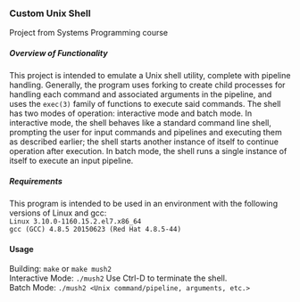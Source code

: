 ### Custom Unix Shell
Project from Systems Programming course

##### Overview of Functionality
This project is intended to emulate a Unix shell utility, complete with pipeline handling. Generally, the program uses forking to create
child processes for handling each command and associated arguments in the pipeline, and uses the ```exec(3)``` family of functions to execute said commands. 
The shell has two modes of operation: interactive mode and batch mode. In interactive mode, the shell behaves like a standard command line shell, prompting the user
for input commands and pipelines and executing them as described earlier; the shell starts another instance of itself to continue operation after execution. In batch mode,
the shell runs a single instance of itself to execute an input pipeline.

##### Requirements
This program is intended to be used in an environment with the following versions of Linux and gcc:<br />
```Linux 3.10.0-1160.15.2.el7.x86_64```<br />
```gcc (GCC) 4.8.5 20150623 (Red Hat 4.8.5-44)```<br />

#### Usage
Building: ```make``` or ```make mush2```<br />
Interactive Mode: ```./mush2``` Use Ctrl-D to terminate the shell.<br />
Batch Mode: ```./mush2 <Unix command/pipeline, arguments, etc.>```<br />